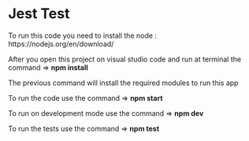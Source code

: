 <h1> Jest Test </h1>

<p>To run this code you need to install the node : https://nodejs.org/en/download/</p>

<p>After you open this project on visual studio code 
and run at terminal the command =>  <b>npm install</b></p>

<p>The previous command will install the required modules to run this app</p>

<p>To run the code use the command => <b>npm start</b></p>

<p>To run on development mode use the command => <b>npm dev</b></p>
<p>To run the tests use the command => <b>npm test</b></p>

